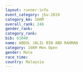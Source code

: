 ```yaml
---
layout: runner-info 
event_category: jbu-2019 
category_km: 16KM  
overall_rank: 248
gender_rank: 
category_rank: 
bib: 61040
name: ABDUL JALIL BIN ABD RAHMAN
category: 16KM Men Open
gender: Male
race_time: 
country: Malaysia
---
```


